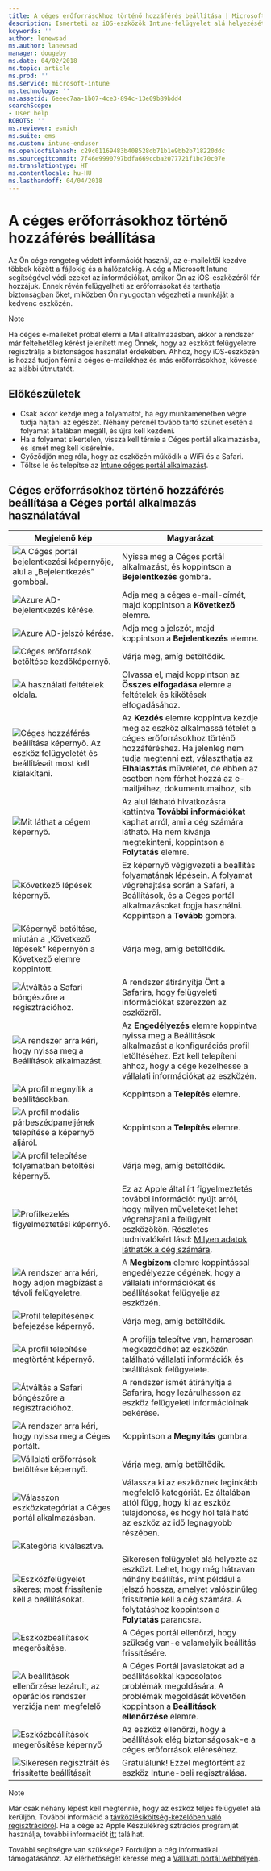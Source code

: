 ```yaml
---
title: A céges erőforrásokhoz történő hozzáférés beállítása | Microsoft Docs
description: Ismerteti az iOS-eszközök Intune-felügyelet alá helyezését
keywords: ''
author: lenewsad
ms.author: lanewsad
manager: dougeby
ms.date: 04/02/2018
ms.topic: article
ms.prod: ''
ms.service: microsoft-intune
ms.technology: ''
ms.assetid: 6eeec7aa-1b07-4ce3-894c-13e09b89bdd4
searchScope:
- User help
ROBOTS: ''
ms.reviewer: esmich
ms.suite: ems
ms.custom: intune-enduser
ms.openlocfilehash: c29c01169483b408528db71b1e9bb2b718220ddc
ms.sourcegitcommit: 7f46e9990797bdfa669ccba2077721f1bc70c07e
ms.translationtype: HT
ms.contentlocale: hu-HU
ms.lasthandoff: 04/04/2018
---
```

# <a name="set-up-access-to-your-company-resources"></a>A céges erőforrásokhoz történő hozzáférés beállítása

Az Ön cége rengeteg védett információt használ, az e-mailektől kezdve többek között a fájlokig és a hálózatokig. A cég a Microsoft Intune segítségével védi ezeket az információkat, amikor Ön az iOS-eszközéről fér hozzájuk. Ennek révén felügyelheti az erőforrásokat és tarthatja biztonságban őket, miközben Ön nyugodtan végezheti a munkáját a kedvenc eszközén.

> [!NOTE]
> Ha céges e-maileket próbál elérni a Mail alkalmazásban, akkor a rendszer már feltehetőleg kérést jelenített meg Önnek, hogy az eszközt felügyeletre regisztrálja a biztonságos használat érdekében. Ahhoz, hogy iOS-eszközén is hozzá tudjon férni a céges e-mailekhez és más erőforrásokhoz, kövesse az alábbi útmutatót.

## <a name="before-you-start"></a>Előkészületek

- Csak akkor kezdje meg a folyamatot, ha egy munkamenetben végre tudja hajtani az egészet. Néhány percnél tovább tartó szünet esetén a folyamat általában megáll, és újra kell kezdeni.
- Ha a folyamat sikertelen, vissza kell térnie a Céges portál alkalmazásba, és ismét meg kell kísérelnie.
- Győződjön meg róla, hogy az eszközén működik a WiFi és a Safari.
- Töltse le és telepítse az [Intune céges portál alkalmazást](install-and-sign-in-to-the-intune-company-portal-app-ios.md).


## <a name="using-the-company-portal-app-to-set-up-access-to-company-resources"></a>Céges erőforrásokhoz történő hozzáférés beállítása a Céges portál alkalmazás használatával

|Megjelenő kép|Magyarázat|
|---|---|
|![A Céges portál bejelentkezési képernyője, alul a „Bejelentkezés” gombbal.](./media/ios-01-cp-enroll-1802.png)|Nyissa meg a Céges portál alkalmazást, és koppintson a **Bejelentkezés** gombra.|
|![Azure AD-bejelentkezés kérése.](./media/ios-02-cp-enroll-1802.png)|Adja meg a céges e-mail-címét, majd koppintson a **Következő** elemre.|
|![Azure AD-jelszó kérése.](./media/ios-03-cp-enroll-1802.png)|Adja meg a jelszót, majd koppintson a **Bejelentkezés** elemre.|
|![Céges erőforrások betöltése kezdőképernyő.](./media/ios-04-cp-enroll-1802.png)|Várja meg, amíg betöltődik.|
|![A használati feltételek oldala.](./media/ios-05-cp-enroll-1802.png)|Olvassa el, majd koppintson az **Összes elfogadása** elemre a feltételek és kikötések elfogadásához.|
|![Céges hozzáférés beállítása képernyő. Az eszköz felügyeletét és beállításait most kell kialakítani.](./media/ios-06-cp-enroll-1802.png)|Az **Kezdés** elemre koppintva kezdje meg az eszköz alkalmassá tételét a céges erőforrásokhoz történő hozzáféréshez. Ha jelenleg nem tudja megtenni ezt, választhatja az **Elhalasztás** műveletet, de ebben az esetben nem férhet hozzá az e-mailjeihez, dokumentumaihoz, stb.|
|![Mit láthat a cégem képernyő.](./media/ios-07-cp-enroll-1802.png)|Az alul látható hivatkozásra kattintva **További információkat** kaphat arról, ami a cég számára látható. Ha nem kívánja megtekinteni, koppintson a **Folytatás** elemre.|
|![Következő lépések képernyő.](./media/ios-08-cp-enroll-1802.png)|Ez képernyő végigvezeti a beállítás folyamatának lépésein. A folyamat végrehajtása során a Safari, a Beállítások, és a Céges portál alkalmazásokat fogja használni. Koppintson a **Tovább** gombra.|
|![Képernyő betöltése, miután a „Következő lépések” képernyőn a Következő elemre koppintott.](./media/ios-09-cp-enroll-1802.png)|Várja meg, amíg betöltődik.|
|![Átváltás a Safari böngészőre a regisztrációhoz.](./media/ios-7-cp-enroll-1711.png)|A rendszer átirányítja Önt a Safarira, hogy felügyeleti információkat szerezzen az eszközről.|
|![A rendszer arra kéri, hogy nyissa meg a Beállítások alkalmazást.](./media/ios-8-cp-enroll-1711.png)|Az **Engedélyezés** elemre koppintva nyissa meg a Beállítások alkalmazást a konfigurációs profil letöltéséhez. Ezt kell telepíteni ahhoz, hogy a cége kezelhesse a vállalati információkat az eszközén.|
|![A profil megnyílik a beállításokban.](./media/ios-9-cp-enroll-1711.png)|Koppintson a **Telepítés** elemre.|
|![A profil modális párbeszédpaneljének telepítése a képernyő aljáról.](./media/ios-10-cp-enroll-1711.png)|Koppintson a **Telepítés** elemre.|
|![A profil telepítése folyamatban betöltési képernyő.](./media/ios-11-cp-enroll-1711.png)|Várja meg, amíg betöltődik.|
|![Profilkezelés figyelmeztetési képernyő.](./media/ios-12-cp-enroll-1711.png)|Ez az Apple által írt figyelmeztetés további információt nyújt arról, hogy milyen műveleteket lehet végrehajtani a felügyelt eszközökön. Részletes tudnivalókért lásd: [Milyen adatok láthatók a cég számára](what-info-can-your-company-see-when-you-enroll-your-device-in-intune.md).|
|![A rendszer arra kéri, hogy adjon megbízást a távoli felügyeletre.](./media/ios-13-cp-enroll-1711.png)|A **Megbízom** elemre koppintással engedélyezze cégének, hogy a vállalati információkat és beállításokat felügyelje az eszközén.|
|![Profil telepítésének befejezése képernyő.](./media/ios-14-cp-enroll-1711.png)|Várja meg, amíg betöltődik.|
|![A profil telepítése megtörtént képernyő.](./media/ios-15-cp-enroll-1711.png)|A profilja telepítve van, hamarosan megkezdődhet az eszközén található vállalati információk és beállítások felügyelete.|
|![Átváltás a Safari böngészőre a regisztrációhoz.](./media/ios-16-cp-enroll-1711.png)|A rendszer ismét átirányítja a Safarira, hogy lezárulhasson az eszköz felügyeleti információinak bekérése. |
|![A rendszer arra kéri, hogy nyissa meg a Céges portált.](./media/ios-17-cp-enroll-1711.png)|Koppintson a **Megnyitás** gombra.|
|![Vállalati erőforrások betöltése képernyő.](./media/ios-21-cp-enroll-1802.png)|Várja meg, amíg betöltődik.|
|![Válasszon eszközkategóriát a Céges portál alkalmazásban.](./media/ios-22-cp-enroll-1802.png)|Válassza ki az eszköznek leginkább megfelelő kategóriát. Ez általában attól függ, hogy ki az eszköz tulajdonosa, és hogy hol található az eszköz az idő legnagyobb részében.|
|![Kategória kiválasztva.](./media/ios-23-cp-enroll-1802.png)||
|![Eszközfelügyelet sikeres; most frissítenie kell a beállításokat.](./media/ios-24-cp-enroll-1802.png)|Sikeresen felügyelet alá helyezte az eszközt. Lehet, hogy még hátravan néhány beállítás, mint például a jelszó hossza, amelyet valószínűleg frissítenie kell a cég számára. A folytatáshoz koppintson a **Folytatás** parancsra.|
|![Eszközbeállítások megerősítése.](./media/ios-25-cp-enroll-1802.png)|A Céges portál ellenőrzi, hogy szükség van-e valamelyik beállítás frissítésére.|
|![A beállítások ellenőrzése lezárult, az operációs rendszer verziója nem megfelelő](./media/ios-26-cp-enroll-1802.png)|A Céges Portál javaslatokat ad a beállításokkal kapcsolatos problémák megoldására. A problémák megoldását követően koppintson a **Beállítások ellenőrzése** elemre.|
|![Eszközbeállítások megerősítése képernyő](./media/ios-27-cp-enroll-1802.png)|Az eszköz ellenőrzi, hogy a beállítások elég biztonságosak-e a céges erőforrások eléréséhez.|
|![Sikeresen regisztrált és frissítette beállításait](./media/ios-28-cp-enroll-1802.png)|Gratulálunk! Ezzel megtörtént az eszköz Intune-beli regisztrálása.|

> [!Note]
> Már csak néhány lépést kell megtennie, hogy az eszköz teljes felügyelet alá kerüljön. További információ a [távközlésiköltség-kezelőben való regisztrációról](enroll-your-device-with-telecom-expense-management-ios.md). Ha a cége az Apple Készülékregisztrációs programját használja, további információt [itt](enroll-your-device-dep-ios.md) találhat.

További segítségre van szüksége? Forduljon a cég informatikai támogatásához. Az elérhetőségét keresse meg a [Vállalati portál webhelyén](https://portal.manage.microsoft.com#HelpDeskDialog).
